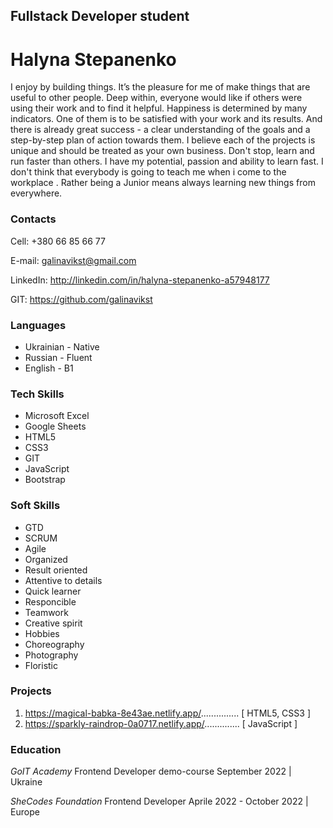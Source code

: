 ## Fullstack Developer student

# Halyna Stepanenko

I enjoy by building things. It’s the pleasure for me of make things that are useful to other people. Deep within, everyone would like if others were using their work and to find it helpful. Happiness is determined by many indicators. One of them is to be satisfied with your work and its results. And there is already great success - a clear understanding of the goals and a step-by-step plan of action towards them. I believe each of the projects is unique and should be treated as your own business. Don't stop, learn and run faster than others.
I have my potential, passion and ability to learn fast. I don't think that everybody is going to teach me when i come to the workplace . Rather being a Junior means always learning new things from everywhere.

### Contacts

Cell: +380 66 85 66 77

E-mail: galinavikst@gmail.com

LinkedIn: http://linkedin.com/in/halyna-stepanenko-a57948177

GIT: https://github.com/galinavikst

### Languages

- Ukrainian - Native
- Russian - Fluent
- English - B1

### Tech Skills

- Microsoft Excel
- Google Sheets
- HTML5
- CSS3
- GIT
- JavaScript
- Bootstrap

### Soft Skills

- GTD
- SCRUM
- Agile
- Organized
- Result oriented
- Attentive to details
- Quick learner
- Responcible
- Teamwork
- Creative spirit
- Hobbies
- Choreography
- Photography
- Floristic

### Projects

1. https://magical-babka-8e43ae.netlify.app/............... [ HTML5, CSS3 ]
2. https://sparkly-raindrop-0a0717.netlify.app/.............. [ JavaScript ]

### Education

_GoIT Academy_
Frontend Developer demo-course
September 2022 | Ukraine

_SheCodes Foundation_
Frontend Developer
Aprile 2022 - October 2022 | Europe
